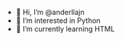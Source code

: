 - 👋 Hi, I’m @anderllajn
- 👀 I’m interested in Python
- 🌱 I’m currently learning HTML

<!---
anderllajn/anderllajn is a ✨ special ✨ repository because its `README.md` (this file) appears on your GitHub profile.
You can click the Preview link to take a look at your changes.
--->
